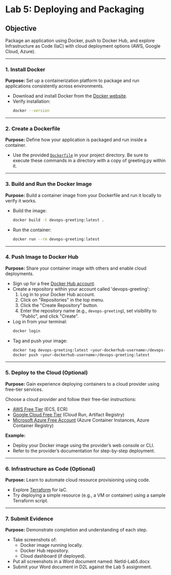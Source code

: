 # Lab 5: Deploying and Packaging

## Objective
Package an application using Docker, push to Docker Hub, and explore Infrastructure as Code (IaC) with cloud deployment options (AWS, Google Cloud, Azure).

---

### 1. Install Docker
**Purpose:** Set up a containerization platform to package and run applications consistently across environments.

- Download and install Docker from the [Docker website](https://www.docker.com/products/docker-desktop/).
- Verify installation:
  ```sh
  docker --version
  ```

---

### 2. Create a Dockerfile
**Purpose:** Define how your application is packaged and run inside a container.

- Use the provided [`Dockerfile`](../provided_lab_files/Lab5/Dockerfile:1) in your project directory. Be sure to execute these commands in a directory with a copy of greeting.py within it.

---

### 3. Build and Run the Docker Image
**Purpose:** Build a container image from your Dockerfile and run it locally to verify it works.

- Build the image:
  ```sh
  docker build -t devops-greeting:latest .
  ```
- Run the container:
  ```sh
  docker run --rm devops-greeting:latest
  ```

---

### 4. Push Image to Docker Hub
**Purpose:** Share your container image with others and enable cloud deployments.

- Sign up for a free [Docker Hub account](https://hub.docker.com/).
- Create a repository within your account called 'devops-greeting':
  1. Log in to your Docker Hub account.
  2. Click on "Repositories" in the top menu.
  3. Click the "Create Repository" button.
  4. Enter the repository name (e.g., `devops-greeting`), set visibility to "Public", and click "Create".
- Log in from your terminal:
  ```sh
  docker login
  ```
- Tag and push your image:
  ```sh
  docker tag devops-greeting:latest <your-dockerhub-username>/devops-greeting:latest
  docker push <your-dockerhub-username>/devops-greeting:latest
  ```

---

### 5. Deploy to the Cloud (Optional)
**Purpose:** Gain experience deploying containers to a cloud provider using free-tier services.

Choose a cloud provider and follow their free-tier instructions:

- [AWS Free Tier](https://aws.amazon.com/free/) (ECS, ECR)
- [Google Cloud Free Tier](https://cloud.google.com/free) (Cloud Run, Artifact Registry)
- [Microsoft Azure Free Account](https://azure.microsoft.com/free) (Azure Container Instances, Azure Container Registry)

**Example:**  
- Deploy your Docker image using the provider’s web console or CLI.
- Refer to the provider’s documentation for step-by-step deployment.

---

### 6. Infrastructure as Code (Optional)
**Purpose:** Learn to automate cloud resource provisioning using code.

- Explore [Terraform](https://www.terraform.io/downloads.html) for IaC.
- Try deploying a simple resource (e.g., a VM or container) using a sample Terraform script.

---

### 7. Submit Evidence
**Purpose:** Demonstrate completion and understanding of each step.

- Take screenshots of:
  - Docker image running locally.
  - Docker Hub repository.
  - Cloud dashboard (if deployed).
- Put all screenshots in a Word document named: NetId-Lab5.docx
- Submit your Word document in D2L against the Lab 5 assignment.